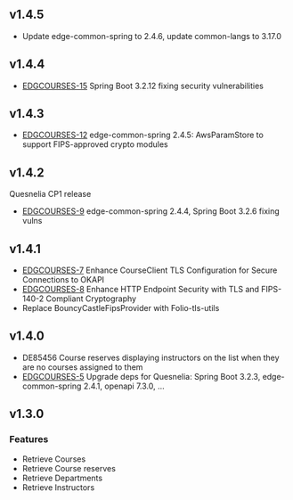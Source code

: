 ## v1.4.5

* Update edge-common-spring to 2.4.6, update common-langs to 3.17.0

## v1.4.4

* [EDGCOURSES-15](https://folio-org.atlassian.net/browse/EDGCOURSES-15) Spring Boot 3.2.12 fixing security vulnerabilities

## v1.4.3

* [EDGCOURSES-12](https://folio-org.atlassian.net/browse/EDGCOURSES-12) edge-common-spring 2.4.5: AwsParamStore to support FIPS-approved crypto modules

## v1.4.2
Quesnelia CP1 release

* [EDGCOURSES-9](https://folio-org.atlassian.net/browse/EDGCOURSES-9) edge-common-spring 2.4.4, Spring Boot 3.2.6 fixing vulns

## v1.4.1

* [EDGCOURSES-7](https://folio-org.atlassian.net/browse/EDGCOURSES-7) Enhance CourseClient TLS Configuration for Secure Connections to OKAPI
* [EDGCOURSES-8](https://folio-org.atlassian.net/browse/EDGCOURSES-8) Enhance HTTP Endpoint Security with TLS and FIPS-140-2 Compliant Cryptography
* Replace BouncyCastleFipsProvider with Folio-tls-utils

## v1.4.0

* DE85456 Course reserves displaying instructors on the list when they are no courses assigned to them
* [EDGCOURSES-5](https://folio-org.atlassian.net/browse/EDGCOURSES-5) Upgrade deps for Quesnelia: Spring Boot 3.2.3, edge-common-spring 2.4.1, openapi 7.3.0, …

## v1.3.0 

### Features
- Retrieve Courses
- Retrieve Course reserves
- Retrieve Departments
- Retrieve Instructors
